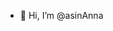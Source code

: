 - 👋 Hi, I’m @asinAnna

<!---
asin977/asin977 is a ✨ special ✨ repository because its `README.md` (this file) appears on your GitHub profile
i am learning java script t
ai learned java script 
Hello Now Iam leanring react.
